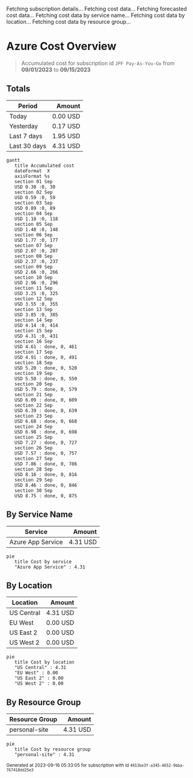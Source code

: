 Fetching subscription details...
Fetching cost data...
Fetching forecasted cost data...
Fetching cost data by service name...
Fetching cost data by location...
Fetching cost data by resource group...
# Azure Cost Overview

> Accumulated cost for subscription id `JPF Pay-As-You-Go` from **09/01/2023** to **09/15/2023**

## Totals

|Period|Amount|
|---|---:|
|Today|0.00 USD|
|Yesterday|0.17 USD|
|Last 7 days|1.95 USD|
|Last 30 days|4.31 USD|

```mermaid
gantt
   title Accumulated cost
   dateFormat  X
   axisFormat %s
   section 01 Sep
   USD 0.30 :0, 30
   section 02 Sep
   USD 0.59 :0, 59
   section 03 Sep
   USD 0.89 :0, 89
   section 04 Sep
   USD 1.18 :0, 118
   section 05 Sep
   USD 1.48 :0, 148
   section 06 Sep
   USD 1.77 :0, 177
   section 07 Sep
   USD 2.07 :0, 207
   section 08 Sep
   USD 2.37 :0, 237
   section 09 Sep
   USD 2.66 :0, 266
   section 10 Sep
   USD 2.96 :0, 296
   section 11 Sep
   USD 3.25 :0, 325
   section 12 Sep
   USD 3.55 :0, 355
   section 13 Sep
   USD 3.85 :0, 385
   section 14 Sep
   USD 4.14 :0, 414
   section 15 Sep
   USD 4.31 :0, 431
   section 16 Sep
   USD 4.61 : done, 0, 461
   section 17 Sep
   USD 4.91 : done, 0, 491
   section 18 Sep
   USD 5.20 : done, 0, 520
   section 19 Sep
   USD 5.50 : done, 0, 550
   section 20 Sep
   USD 5.79 : done, 0, 579
   section 21 Sep
   USD 6.09 : done, 0, 609
   section 22 Sep
   USD 6.39 : done, 0, 639
   section 23 Sep
   USD 6.68 : done, 0, 668
   section 24 Sep
   USD 6.98 : done, 0, 698
   section 25 Sep
   USD 7.27 : done, 0, 727
   section 26 Sep
   USD 7.57 : done, 0, 757
   section 27 Sep
   USD 7.86 : done, 0, 786
   section 28 Sep
   USD 8.16 : done, 0, 816
   section 29 Sep
   USD 8.46 : done, 0, 846
   section 30 Sep
   USD 8.75 : done, 0, 875
```

## By Service Name

|Service|Amount|
|---|---:|
|Azure App Service|4.31 USD|

```mermaid
pie
   title Cost by service
   "Azure App Service" : 4.31
```

## By Location

|Location|Amount|
|---|---:|
|US Central|4.31 USD|
|EU West|0.00 USD|
|US East 2|0.00 USD|
|US West 2|0.00 USD|

```mermaid
pie
   title Cost by location
   "US Central" : 4.31
   "EU West" : 0.00
   "US East 2" : 0.00
   "US West 2" : 0.00
```

## By Resource Group

|Resource Group|Amount|
|---|---:|
|personal-site|4.31 USD|

```mermaid
pie
   title Cost by resource group
   "personal-site" : 4.31
```

<sup>Generated at 2023-09-16 05:33:05 for subscription with id `4913be3f-a345-4652-9bba-767418dd25e3`</sup>
